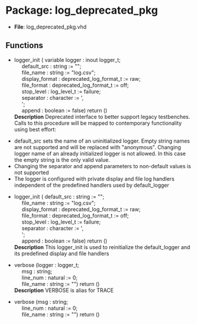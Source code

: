 # Package: log_deprecated_pkg

- **File**: log_deprecated_pkg.vhd
## Functions
- logger_init <font id="function_arguments">( variable logger : inout logger_t;<br><span style="padding-left:20px"> default_src     :       string                  := "";<br><span style="padding-left:20px"> file_name       :       string                  := "log.csv";<br><span style="padding-left:20px"> display_format  :       deprecated_log_format_t := raw;<br><span style="padding-left:20px"> file_format     :       deprecated_log_format_t := off;<br><span style="padding-left:20px"> stop_level      :       log_level_t             := failure;<br><span style="padding-left:20px"> separator       :       character               := ',<br><span style="padding-left:20px">';<br><span style="padding-left:20px"> append          :       boolean                 := false) </font> <font id="function_return">return ()</font>
</br>**Description**
 Deprecated interface to better support legacy testbenches. Calls to this
 procedure will be mapped to contemporary functionality using best effort:

 * default_src sets the name of an uninitialized logger. Empty string names are not supported
   and will be replaced with "anonymous<a unique number>". Changing logger
   name of an already initialized logger is not allowed. In this case the
   empty string is the only valid value.
 * Changing the separator and append parameters to non-default values is not
   supported
 * The logger is configured with private display and file log handlers independent
   of the predefined handlers used by default_logger

- logger_init <font id="function_arguments">( default_src    : string                  := "";<br><span style="padding-left:20px"> file_name      : string                  := "log.csv";<br><span style="padding-left:20px"> display_format : deprecated_log_format_t := raw;<br><span style="padding-left:20px"> file_format    : deprecated_log_format_t := off;<br><span style="padding-left:20px"> stop_level     : log_level_t             := failure;<br><span style="padding-left:20px"> separator      : character               := ',<br><span style="padding-left:20px">';<br><span style="padding-left:20px"> append         : boolean                 := false) </font> <font id="function_return">return ()</font>
</br>**Description**
 This logger_init is used to reinitialize the default_logger and its predefined
 display and file handlers

- verbose <font id="function_arguments">(logger : logger_t;<br><span style="padding-left:20px"> msg : string;<br><span style="padding-left:20px"> line_num : natural := 0;<br><span style="padding-left:20px"> file_name : string := "") </font> <font id="function_return">return ()</font>
</br>**Description**
 VERBOSE is alias for TRACE

- verbose <font id="function_arguments">(msg : string;<br><span style="padding-left:20px"> line_num : natural := 0;<br><span style="padding-left:20px"> file_name : string := "") </font> <font id="function_return">return ()</font>

